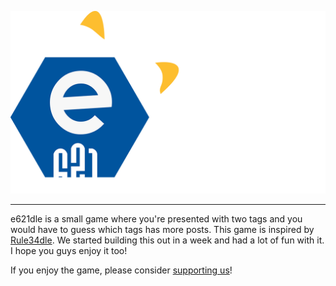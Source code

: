 <p align="center"><img src="https://raw.githubusercontent.com/teamstarfall/e621dle/main/public/logo.png" alt="e621dle-logo"/>
<hr>

e621dle is a small game where you're presented with two tags and you would have to guess which tags has more posts. This game is inspired by [Rule34dle](https://rule34dle.vercel.app/). We started building this out in a week and had a lot of fun with it. I hope you guys enjoy it too!

If you enjoy the game, please consider [supporting us](https://ko-fi.com/angelolz)!
